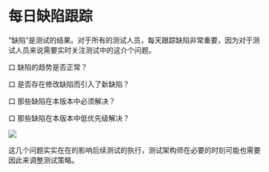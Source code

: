 # 每日缺陷跟踪

“缺陷”是测试的结果。对于所有的测试人员，每天跟踪缺陷非常重要，因为对于测试人员来说需要实时关注测试中的这介个问题。

口  缺陷的趋势是否正常？

口  是否存在修改缺陷而引入了新缺陷？

口  那些缺陷在本版本中必须解决？

口  那些缺陷在本版本中低优先级解决？

![](https://shen89s.github.io/resFiles/每日缺陷跟踪需要关注的问题.jpg)

这几个问题实实在在的影响后续测试的执行，测试架构师在必要的时刻可能也需要因此来调整测试策略。

